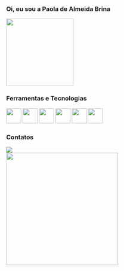 <h3> Oi, eu sou a Paola de Almeida Brina   
<p />
<div>
<img loading="lazy" height="180em" src="https://github-readme-stats.vercel.app/api?username=PaolaBrina&theme=cobalt&show_icons=true"/>
<div>
<p />
<h4>Ferramentas e Tecnologias
<p />
<div>
<img src="https://cdn.jsdelivr.net/gh/devicons/devicon/icons/git/git-original.svg" width='40'/>
<img src="https://cdn.jsdelivr.net/gh/devicons/devicon/icons/github/github-original.svg" width='40'/>
<img src="https://cdn.jsdelivr.net/gh/devicons/devicon/icons/linkedin/linkedin-original.svg" width='40'/>
<img src="https://cdn.jsdelivr.net/gh/devicons/devicon/icons/cplusplus/cplusplus-plain.svg" width='40'/>
<img src="https://cdn.jsdelivr.net/gh/devicons/devicon/icons/arduino/arduino-original.svg" width='40'/>
<img src="https://cdn.jsdelivr.net/gh/devicons/devicon/icons/python/python-original.svg" width='40'/>
<div>

<h4>Contatos
<p />
<div>
<a href="https://www.linkedin.com/in/paola-de-almeida-brina-65115027a/" target="_blank"><img loading="lazy"
src="https://img.shields.io/badge/-LinkedIn-%230077B5?style=for-the-badge&logo=linkedin&logoColor=white"
target="_blank"></a>
</div>

<img src="https://github.com/PaolaBrina/PaolaBrina/assets/141059782/22433a6b-7da7-4ffc-a5dd-56fdeb4d3243" width='300'/>
